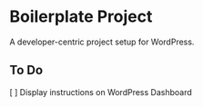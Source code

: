 # Boilerplate Project

A developer-centric project setup for WordPress.

## To Do
[ ] Display instructions on WordPress Dashboard
